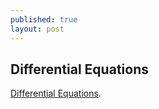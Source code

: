```yaml
---
published: true
layout: post
---
```

## Differential Equations

 [Differential Equations](https://classroom.udacity.com/courses/cs222/lessons/48733228/concepts/487091910923).
